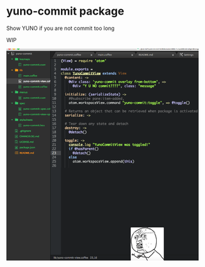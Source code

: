 # yuno-commit package

Show YUNO if you are not commit too long

WIP

![yuno-commit](https://raw.githubusercontent.com/Funfun/atom-yuno-commit/master/screenshot.png)

